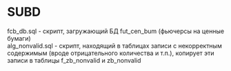 # SUBD
fcb_db.sql - скрипт, загружающий БД fut_cen_bum (фьючерсы на ценные бумаги) <br />
alg_nonvalid.sql - скрипт, находящий в таблицах записи с некорректным содержимым (вроде отрицательного количества и т.п.), копирует эти записи в таблицы f_zb_nonvalid и zb_nonvalid <br />
